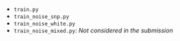 

- `train.py`
- `train_noise_snp.py`
- `train_noise_white.py`
- `train_noise_mixed.py`: *Not considered in the submission*